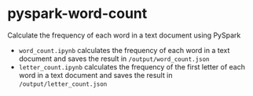 # pyspark-word-count
Calculate the frequency of each word in a text document using PySpark

- `word_count.ipynb` calculates the frequency of each word in a text document and saves the result in `/output/word_count.json`
- `letter_count.ipynb` calculates the frequency of the first letter of each word in a text document and saves the result in `/output/letter_count.json`

